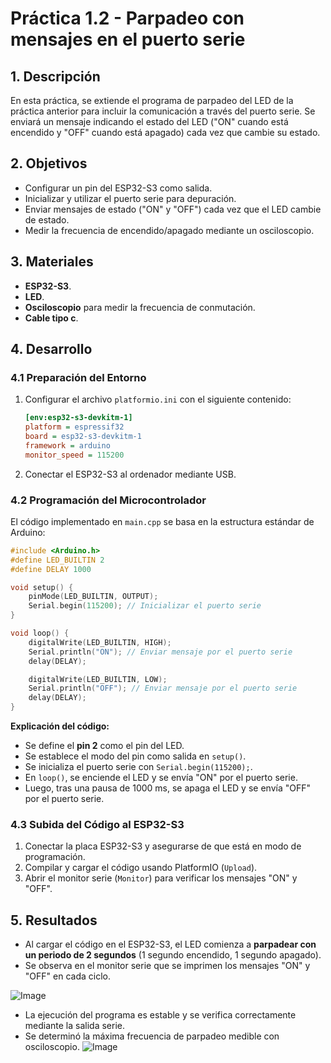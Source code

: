 # Práctica 1.2 - Parpadeo con mensajes en el puerto serie

## 1. Descripción
En esta práctica, se extiende el programa de parpadeo del LED de la práctica anterior para incluir la comunicación a través del puerto serie. Se enviará un mensaje indicando el estado del LED ("ON" cuando está encendido y "OFF" cuando está apagado) cada vez que cambie su estado. 

## 2. Objetivos
- Configurar un pin del ESP32-S3 como salida.
- Inicializar y utilizar el puerto serie para depuración.
- Enviar mensajes de estado ("ON" y "OFF") cada vez que el LED cambie de estado.
- Medir la frecuencia de encendido/apagado mediante un osciloscopio.

## 3. Materiales
- **ESP32-S3**.
- **LED**.
- **Osciloscopio** para medir la frecuencia de conmutación.
- **Cable tipo c**.

## 4. Desarrollo

### 4.1 Preparación del Entorno
1. Configurar el archivo `platformio.ini` con el siguiente contenido:
   ```ini
   [env:esp32-s3-devkitm-1]
   platform = espressif32
   board = esp32-s3-devkitm-1
   framework = arduino
   monitor_speed = 115200
   ```
2. Conectar el ESP32-S3 al ordenador mediante USB.

### 4.2 Programación del Microcontrolador
El código implementado en `main.cpp` se basa en la estructura estándar de Arduino:
```cpp
#include <Arduino.h>
#define LED_BUILTIN 2
#define DELAY 1000

void setup() {
    pinMode(LED_BUILTIN, OUTPUT);
    Serial.begin(115200); // Inicializar el puerto serie
}

void loop() {
    digitalWrite(LED_BUILTIN, HIGH);
    Serial.println("ON"); // Enviar mensaje por el puerto serie
    delay(DELAY);

    digitalWrite(LED_BUILTIN, LOW);
    Serial.println("OFF"); // Enviar mensaje por el puerto serie
    delay(DELAY);
}
```
**Explicación del código:**
- Se define el **pin 2** como el pin del LED.
- Se establece el modo del pin como salida en `setup()`.
- Se inicializa el puerto serie con `Serial.begin(115200);`.
- En `loop()`, se enciende el LED y se envía "ON" por el puerto serie.
- Luego, tras una pausa de 1000 ms, se apaga el LED y se envía "OFF" por el puerto serie.

### 4.3 Subida del Código al ESP32-S3
1. Conectar la placa ESP32-S3 y asegurarse de que está en modo de programación.
2. Compilar y cargar el código usando PlatformIO (`Upload`).
3. Abrir el monitor serie (`Monitor`) para verificar los mensajes "ON" y "OFF".

## 5. Resultados
- Al cargar el código en el ESP32-S3, el LED comienza a **parpadear con un periodo de 2 segundos** (1 segundo encendido, 1 segundo apagado).
- Se observa en el monitor serie que se imprimen los mensajes "ON" y "OFF" en cada ciclo.

![Image](https://github.com/user-attachments/assets/5fc3b3ff-44dd-4ac4-866e-1aafdf58beb1)

- La ejecución del programa es estable y se verifica correctamente mediante la salida serie.
- Se determinó la máxima frecuencia de parpadeo medible con osciloscopio.
![Image](https://github.com/user-attachments/assets/9a9ba72d-3029-4497-b1a8-5f883e6abfec)
